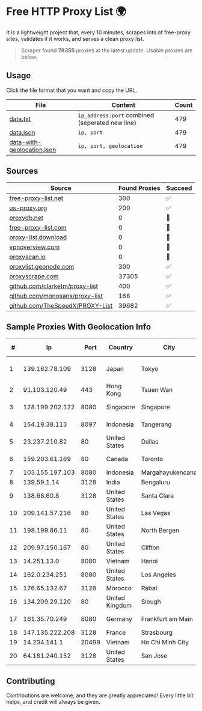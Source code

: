 
# Free HTTP Proxy List 🌍

It is a lightweight project that, every 10 minutes, scrapes lots of free-proxy sites, validates if it works, and serves a clean proxy list.


> Scraper found **78355** proxies at the latest update. Usable proxies are below.

## Usage

Click the file format that you want and copy the URL.


|File|Content|Count|
|----|-------|-----|
|[data.txt](https://raw.githubusercontent.com/themiralay/Proxy-List-World/master/data.txt)|`ip_address:port` combined (seperated new line)|479|
|[data.json](https://raw.githubusercontent.com/themiralay/Proxy-List-World/master/data.json)|`ip, port`|479|
|[data-with-geolocation.json](https://raw.githubusercontent.com/themiralay/Proxy-List-World/master/data-with-geolocation.json)|`ip, port, geolocation`|479|

## Sources

|Source|Found Proxies|Succeed|
|------|-------------|-------|
|[free-proxy-list.net](https://free-proxy-list.net)|300|✅|
|[us-proxy.org](https://www.us-proxy.org)|200|✅|
|[proxydb.net](http://proxydb.net)|0|🚫|
|[free-proxy-list.com](https://free-proxy-list.com/?page=&port=&type%5B%5D=http&type%5B%5D=https&up_time=0&search=Search)|0|🚫|
|[proxy-list.download](https://www.proxy-list.download/HTTP)|0|🚫|
|[vpnoverview.com](https://vpnoverview.com/privacy/anonymous-browsing/free-proxy-servers)|0|🚫|
|[proxyscan.io](https://www.proxyscan.io)|0|🚫|
|[proxylist.geonode.com](https://proxylist.geonode.com/api/proxy-list?limit=300&page=1&sort_by=lastChecked&sort_type=desc&protocols=http,https)|300|✅|
|[proxyscrape.com](https://api.proxyscrape.com/v2/?request=displayproxies&protocol=http&timeout=10000&country=all&ssl=all&anonymity=all)|37305|✅|
|[github.com/clarketm/proxy-list](https://raw.githubusercontent.com/clarketm/proxy-list/master/proxy-list-raw.txt)|400|✅|
|[github.com/monosans/proxy-list](https://raw.githubusercontent.com/monosans/proxy-list/main/proxies/http.txt)|168|✅|
|[github.com/TheSpeedX/PROXY-List](https://raw.githubusercontent.com/TheSpeedX/PROXY-List/master/http.txt)|39682|✅|


## Sample Proxies With Geolocation Info

|#|Ip|Port|Country|City|Internet Service Provider|
|-|--|----|-------|----|-------------------------|
|1|139.162.78.109|3128|Japan|Tokyo|Akamai Technologies, Inc.|
|2|91.103.120.49|443|Hong Kong|Tsuen Wan|Alice Networks LTD|
|3|128.199.202.122|8080|Singapore|Singapore|DigitalOcean, LLC|
|4|154.19.38.113|8097|Indonesia|Tangerang|PT Lintas Network Solusi|
|5|23.237.210.82|80|United States|Dallas|FDCservers.net|
|6|159.203.61.169|80|Canada|Toronto|DigitalOcean, LLC|
|7|103.155.197.103|8080|Indonesia|Margahayukencana|JEMBATANDATA|
|8|139.59.1.14|3128|India|Bengaluru|DIGITALOCEAN|
|9|138.68.60.8|3128|United States|Santa Clara|DigitalOcean, LLC|
|10|209.141.57.216|80|United States|Las Vegas|FranTech Solutions|
|11|198.199.86.11|80|United States|North Bergen|DigitalOcean, LLC|
|12|209.97.150.167|80|United States|Clifton|DigitalOcean, LLC|
|13|14.251.13.0|8080|Vietnam|Hanoi|VNPT|
|14|162.0.234.251|8080|United States|Los Angeles|Namecheap, Inc.|
|15|176.65.132.67|3128|Morocco|Rabat|Pfcloud UG|
|16|134.209.29.120|80|United Kingdom|Slough|DigitalOcean, LLC|
|17|161.35.70.249|8080|Germany|Frankfurt am Main|DigitalOcean, LLC|
|18|147.135.222.208|3128|France|Strasbourg|OVH SAS|
|19|14.234.141.1|20499|Vietnam|Ho Chi Minh City|VNPT|
|20|64.181.240.152|3128|United States|San Jose|Oracle Corporation|



## Contributing

Contributions are welcome, and they are greatly appreciated! Every
little bit helps, and credit will always be given.

